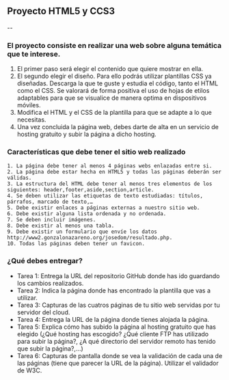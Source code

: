 ## Proyecto HTML5 y CCS3 
--

### El proyecto consiste en realizar una web sobre alguna temática que te interese.  
1. El primer paso será elegir el contenido que quiere mostrar en ella. 
2. El segundo elegir el diseño. Para ello podrás utilizar plantillas CSS ya diseñadas. Descarga la que te guste y estudia el código, tanto el HTML como el CSS. Se valorará de forma positiva el uso de hojas de etilos adaptables para que se visualice de manera optima en dispositivos móviles. 
3. Modifica el HTML y el CSS de la plantilla para que se adapte a lo que necesitas. 
4. Una vez concluida la página web, debes darte de alta en un servicio de hosting gratuito y subir la página a dicho hosting.  


### Características que debe tener el sitio web realizado
    1. La página debe tener al menos 4 páginas webs enlazadas entre si. 
    2. La página debe estar hecha en HTML5 y todas las páginas deberán ser válidas. 
    3. La estructura del HTML debe tener al menos tres elementos de los siguientes: header,footer,aside,section,article. 
    4. Se deben utilizar las etiquetas de texto estudiadas: títulos, párrafos, marcado de texto,… 
    5. Debe existir enlaces a páginas externas a nuestro sitio web. 
    6. Debe existir alguna lista ordenada y no ordenada. 
    7. Se deben incluir imágenes. 
    8. Debe existir al menos una tabla. 
    9. Debe existir un formulario que envíe los datos http://www2.gonzalonazareno.org/josedom/resultado.php. 
    10. Todas las páginas deben tener un favicon.  


### ¿Qué debes entregar?
- Tarea 1: Entrega la URL del repositorio GitHub donde has ido guardando los cambios realizados. 
- Tarea 2: Indica la página donde has encontrado la plantilla que vas a utilizar. 
- Tarea 3: Capturas de las cuatros páginas de tu sitio web servidas por tu servidor del cloud. 
- Tarea 4: Entrega la URL de la página donde tienes alojada la página. 
- Tarea 5: Explica cómo has subido la página al hosting gratuito que has elegido (¿Qué hosting has escogido? ¿Qué cliente FTP has utilizado para subir la página?, ¿A qué directorio del servidor remoto has tenido que subir la página?,…) 
- Tarea 6: Capturas de pantalla donde se vea la validación de cada una de las páginas (tiene que parecer la URL de la página). Utilizar el validador de W3C. 

